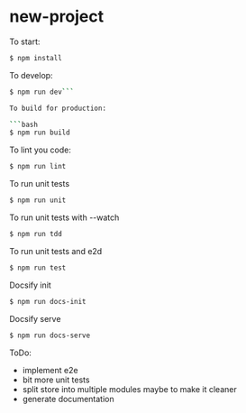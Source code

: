 # new-project

To start:

```bash
$ npm install
```

To develop:

```bash
$ npm run dev```

To build for production:

```bash
$ npm run build
```

To lint you code:

```bash
$ npm run lint
```

To run unit tests

```bash
$ npm run unit
```

To run unit tests with --watch

```bash
$ npm run tdd
```

To run unit tests and e2d

```bash
$ npm run test
```

Docsify init

```bash
$ npm run docs-init
```

Docsify serve

```bash
$ npm run docs-serve
```

ToDo:

- implement e2e
- bit more unit tests
- split store into multiple modules maybe to make it cleaner
- generate documentation
